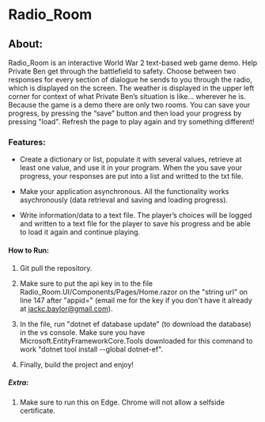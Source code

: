 # Radio_Room

## About:
Radio_Room is an interactive World War 2 text-based web game demo. Help  Private Ben get through the battlefield to safety. Choose between two responses for every section of dialogue he sends to you through the radio, which is displayed on the screen. The weather is displayed in the upper left corner for context of what Private Ben’s situation is like… wherever he is. Because the game is a demo there are only two rooms. You can save your progress, by pressing the “save” button and then load your progress by pressing "load". Refresh the page to play again and try something different! 

### Features:

* Create a dictionary or list, populate it with several values, retrieve at least one value, and use it in your program. When the you save your progress, your responses are put into a list and writted to the txt file.

* Make your application asynchronous. All the functionality works asychronously (data retrieval and saving and loading progress).

* Write information/data to a text file. The player’s choices will be logged and written to a text file for the player to save his progress and be able to load it again and continue playing.


#### How to Run:
1. Git pull the repository.

2. Make sure to put the api key in to the file Radio_Room.UI/Components/Pages/Home.razor on the "string url" on line 147 after "appid=" (email me for the key if you don't have it already at jackc.baylor@gmail.com).

3. In the file, run "dotnet ef database update" (to download the database) in the vs console. Make sure you have Microsoft.EntityFrameworkCore.Tools downloaded for this command to work "dotnet tool install --global dotnet-ef". 

4. Finally, build the project and enjoy!

##### Extra:
1. Make sure to run this on Edge. Chrome will not allow a selfside certificate.

